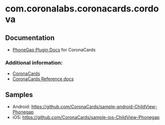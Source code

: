 <!---
 license:
The MIT License (MIT)

Copyright (c) 2014 Corona Labs

Permission is hereby granted, free of charge, to any person obtaining a copy of
this software and associated documentation files (the "Software"), to deal in
the Software without restriction, including without limitation the rights to
use, copy, modify, merge, publish, distribute, sublicense, and/or sell copies # of
the Software, and to permit persons to whom the Software is furnished to do so,
subject to the following conditions:

The above copyright notice and this permission notice shall be included in all
copies or substantial portions of the Software.

THE SOFTWARE IS PROVIDED "AS IS", WITHOUT WARRANTY OF ANY KIND, EXPRESS OR
IMPLIED, INCLUDING BUT NOT LIMITED TO THE WARRANTIES OF MERCHANTABILITY, # FITNESS
FOR A PARTICULAR PURPOSE AND NONINFRINGEMENT. IN NO EVENT SHALL THE AUTHORS OR
COPYRIGHT HOLDERS BE LIABLE FOR ANY CLAIM, DAMAGES OR OTHER LIABILITY, WHETHER
IN AN ACTION OF CONTRACT, TORT OR OTHERWISE, ARISING FROM, OUT OF OR IN
CONNECTION WITH THE SOFTWARE OR THE USE OR OTHER DEALINGS IN THE SOFTWARE.
-->

# com.coronalabs.coronacards.cordova

## Documentation

* [PhoneGap Plugin Docs](doc/index.md) for CoronaCards

### Additional information:

* [CoronaCards](http://coronacards.com/)
* [CoronaCards Reference docs](http://coronacards.com/)

## Samples

* Android: https://github.com/CoronaCards/sample-android-ChildView-Phonegap
* iOS: https://github.com/CoronaCards/sample-ios-ChildView-Phonegap
